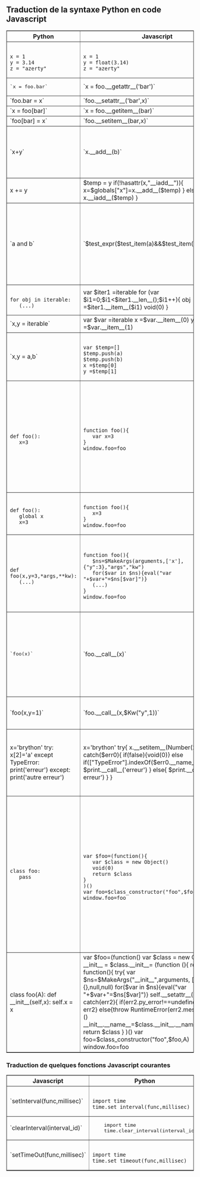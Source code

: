 Traduction de la syntaxe Python en code Javascript
--------------------------------------------------

<p>
<table border=1>
<tr>
<th>Python</th>
<th>Javascript</th>
<th>Commentaires</th>
</tr>

<tr>
<td><pre><code>
x = 1
y = 3.14
z = "azerty"
</code></pre></td>
<td><pre><code>
x = 1
y = float(3.14)
z = "azerty"
</code></pre></td>
<td>
_float_ est une fonction Javascript définie dans __py\_classes.js__
</td>
</tr>

<tr>
<td><pre>
`x = foo.bar`
</td>
<td>
`x = foo.__getattr__('bar')`
<td>sauf pour l'attribut _\_\_getattr\_\__</td>
</td>
</tr>

<tr>
<td>`foo.bar = x`</td>
<td>`foo.__setattr__('bar',x)`</pre>
<td>&nbsp;</td>
</td>
</tr>

<tr>
<td>`x = foo[bar]`</td>
<td>`x = foo.__getitem__(bar)`</pre>
<td>&nbsp;</td>
</td>
</tr>

<tr>
<td>
`foo[bar] = x`
</td>
<td>
`foo.__setitem__(bar,x)`
</pre>
<td>&nbsp;</td>
</td>
</tr>

<tr>
<td>`x+y`</td>
<td>`x.__add__(b)`</pre>
<td>même chose pour tous les opérateurs

indispensable pour implémenter des opérations comme 2*"a"
</td>
</td>
</tr>

<tr>
<td>
    x += y
<td>
    $temp = y
    if(!hasattr(x,"__iadd__")){
        x=$globals["x"]=x.__add__($temp)
    }
    else{
        x.__iadd__($temp)
    }
</td>
<td>&nbsp;</td>
</tr>

<tr>
<td>`a and b`</td>
<td>`$test_expr($test_item(a)&&$test_item(b))`
<td>on conserve l'opérateur Javascript && pour ne pas évaluer b si a est faux

_$test\_item_ retourne un booléen Javascript (`true` ou `false`) et stocke la valeur évaluée dans une variable globale ; _$test\_expr_ renvoie cette variable globale</td>
</td>
</tr>

<tr>
<td><pre><code>
for obj in iterable:
   (...)
</code></pre></td>
<td>
    var $iter1 =iterable 
    for (var $i1=0;$i1<$iter1.__len__();$i1++){ 
       obj =$iter1.__item__($i1)
       void(0) 
    }
</td>
<td>&nbsp;</td></tr>

<tr>
<td>`x,y = iterable`</td>
<td>
    var $var =iterable 
    x =$var.__item__(0) 
    y =$var.__item__(1) 
</td>
<td>&nbsp;</td></tr>

<tr>
<td>`x,y = a,b`</td>
<td><pre><code>
var $temp=[] 
$temp.push(a)
$temp.push(b)
x =$temp[0] 
y =$temp[1]
</code></pre></td>
<td>&nbsp;</td></tr>

<tr>
<td><pre><code>
def foo():
   x=3
</code></pre></td>
<td><pre><code>
function foo(){
   var x=3
}
window.foo=foo 
</code></pre></td>
<td>
Pour être cohérent avec la gestion de l'espace de noms Python, la variable _x_ est locale, déclarée par le mot-clé `var`

La dernière ligne ajoute le nom de la fonction dans l'espace de noms du navigateur ; elle n'est présente que si la fonction est au niveau du module, pas à l'intérieur d'une autre fonction ou d'une classe</td></tr>

<tr>
<td><pre><code>
def foo():
   global x
   x=3
</code></pre></td>
<td><pre><code>
function foo(){
   x=3
}
window.foo=foo 
</code></pre></td>
<td>pour une variable globale, on ne précède pas l'affectation du mot-clé `var`</td>
</tr>

<tr>
<td><pre><code>
def foo(x,y=3,*args,**kw):
   (...)
</code></pre></td>
<td><pre><code>
function foo(){
   $ns=$MakeArgs(arguments,['x'],{"y":3},"args","kw")
   for($var in $ns){eval("var "+$var+"=$ns[$var]")} 
   (...)
}
window.foo=foo 
</code></pre></td>
<td>la fonction _$MakeArgs_ contruit un objet Javascript faisant correspondre les noms définis dans la signature de la fonction aux valeurs effectivement passées. La ligne suivante construit l'espace de noms de la fonction (variables locales)</td>
</tr>

<tr>
<td><pre>
`foo(x)`
</pre></td>
<td>
`foo.__call__(x)`
</td>
<td>Cette transformation est nécessaire pour rendre appelables les instances des classes qui définissent une méthode`__call__()`

Elle est définie pour les objets de type fonction par 
<br>`Function.prototype.__call__ = function(){return this.apply(null,arguments)}`
</tr>

<tr>
<td>
`foo(x,y=1)`
</td>
<td>
`foo.__call__(x,$Kw("y",1))`
</td>
<td>les arguments passés sous forme de mots-clés sont convertis en objets créés par la fonction _$Kw()_
</tr>

<tr>
<td>
    x='brython'
    try:
        x[2]='a'
    except TypeError:
        print('erreur')
    except:
        print('autre erreur')
</code></pre></td>
<td>
    x='brython'
    try{
        x.__setitem__(Number(2),'a')
    }
    catch($err0){
        if(false){void(0)}
        else if(["TypeError"].indexOf($err0.__name__)>-1){
           $print.__call__('erreur')
        }
        else{
            $print.__call__('autre erreur')
        }
    }
</td>
<td>les lignes
    catch($err0){
       if(false){void(0)} </b></pre><p>
sont ajoutées avant toutes les clauses `except`, qui sont traduites en `else if` si un nom d'exception est précisé ou `else` sinon

</tr>

<tr>
<td><pre><code>class foo:
   pass
</code></pre></td>
<td><pre><code>
var $foo=(function(){
   var $class = new Object()
   void(0)
   return $class
}
)()
var foo=$class_constructor("foo",$foo,tuple([]))
window.foo=foo
</code></pre></td>
<td>le corps de la définition de la classe est intégré dans une fonction préfixée par le signe $. Cette fonction renvoie un objet `$class` qui possède les attributs et méthodes définis dans la classe

La classe elle-même est construite par la fonction _$class\_constructor_ définie dans __py_utils.js__ qui construit un objet Javascript correspondant à la classe Python. Les arguments passés à cette fonction sont le nom de la classe, la fonction préfixée par $, et un tuple contenant les éventuelles classes parentes
</tr>

<tr>
<td>
    class foo(A):
        def __init__(self,x):
            self.x = x
</td>
<td>
    var $foo=(function()
      var $class = new Object()
      var __init__ = $class.__init__= (function (){
        return function(){
          try{
            var $ns=$MakeArgs("__init__",arguments,
              ["self","x"],{},null,null)
            for($var in $ns){eval("var "+$var+"=$ns[$var]")}
            self.__setattr__("x",x)
          }
          catch(err2){
            if(err2.py_error!==undefined){throw err2}
            else{throw RuntimeError(err2.message)}}
          }
        }
        )()
      __init__.__name__=$class.__init__.__name__="__init__"
      return $class
    }
    )()
    var foo=$class_constructor("foo",$foo,A)
    window.foo=foo

</td>
<td>On voit que l'objet `$class` reçoit comme attribut la méthode `__init__()`

La classe hérite d'une autre classe `A`, qu'on retrouve comme 3ème argument de l'appel à `$class_constructor`
</td>
</tr>



</table>

<p>

<h3>Traduction de quelques fonctions Javascript courantes</h3>
<table border=1>
<tr>
<th>Javascript</th>
<th>Python</th>
</tr>

<tr>
<td>`setInterval(func,millisec)`</td>
<td><pre><code>
import time
time.set_interval(func,millisec)
</code></pre></td>
</tr>

<tr>
<td>`clearInterval(interval_id)`</td>
<td><pre>
    import time
    time.clear_interval(interval_id)
</pre></td>
</tr>

<tr>
<td>`setTimeOut(func,millisec)`</td>
<td><pre><code>
import time
time.set_timeout(func,millisec)
</code></pre></td>
</tr>



</table>
